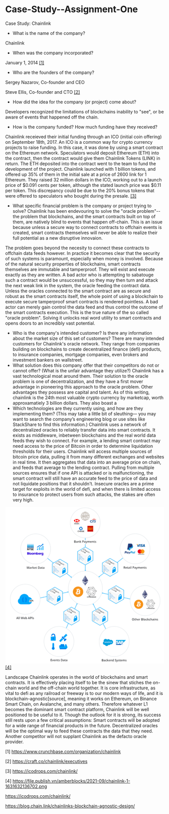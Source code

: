 # Case-Study--Assignment-One

Case Study: Chainlink 
* What is the name of the company?

Chainlink

* When was the company incorporated?

January 1, 2014 [[1]](https://www.crunchbase.com/organization/chainlink)

* Who are the founders of the company?

Sergey Nazarov, Co-founder and CEO

Steve Ellis, Co-founder and CTO [[2]](https://craft.co/chainlink/executives)

* How did the idea for the company (or project) come about?


Developers recognized the limitations of blockchains inability to "see", or be aware of events that happened off the chain.


* How is the company funded? How much funding have they received?


Chainlink receieved their initial funding through an ICO (initial coin offering) on September 18th, 2017. An ICO is a common way for crypto currency projects to raise funding. In this case, it was done by using a smart contract on the Ethereum network. Speculators would deposit Ethereum (ETH) into the contract, then the contract would give them  Chainlink Tokens (LINK) in return. The ETH deposited into the contract went to the team to fund the development of the project. Chainlink launched with 1 billion tokens, and offered up 35% of them in the initial sale at a price of 2600 link for 1 Ethereum. They raised 32 million dollars in the ICO, working out to a launch price of \$0.091 cents per token, although the stated launch price was \$0.11 per token. This discrepancy could be due to the 20% bonus tokens that were offered to speculators who bought during the presale. [[3]](https://icodrops.com/chainlink/)


* What specific financial problem is the company or project trying to solve?
Chainlink has been endevouring to solve the "oracle problem"--the problem that blockchains, and the smart contracts built on top of them, are natively blind to events that happen off-chain. This is an issue because unless a secure way to connect contracts to offchain events is created, smart contracts themselves will never be able to realize their full potential as a new disruptive innovaion. 

The problem goes beyond the necesity to connect these contracts to offchain data feeds however. In practice it becomes clear that the security of such systems is paramount, especially when money is involved. Because of the natural security properties of blockchains, smart contracts themselves are immutable and tamperproof. They will exist and execute exactly as they are written. A bad actor who is attempting to sabatouge such a contract would be unsuccessful, so they may then turn and attack the next weak link in the system, the oracle feeding the contract data. 
Unless the oracles connected to the smart contract are as secure and robust as the smart contracts itself, the whole point of using a blockchain to execute secure tamperproof smart contracts is rendered pointless. A bad actor can merely gain control the data feed and thus control the outcome of the smart contracts execution.
This is the true nature of the so called "oracle problem". Solving it unlocks real word utility to smart contracts and opens doors to an incredibly vast potential. 
* Who is the company's intended customer?  Is there any information about the market size of this set of customers?
There are many intended customers for Chainlink's oracle network. They range from companies building on blockchains to create decentralized finance (defi) products, to insurance companies, mortgage companies, even brokers and investment bankers on wallstreet. 
* What solution does this company offer that their competitors do not or cannot offer? (What is the unfair advantage they utilize?)
Chainlink has a vast technological moat around them. Their solution to the oracle problem is one of decentralization, and they have a first mover advantage in pioneering this approach to the oracle problem. Other advantages they possess are capital and talent. As of this writing, chainlink is the 24th most valuable crypto currency by marketcap, worth approxamatiely 3 billion dollars. They also boast a 
* Which technologies are they currently using, and how are they implementing them? (This may take a little bit of sleuthing–– you may want to search the company’s engineering blog or use sites like StackShare to find this information.)
Chainlink uses a network of decentralized oracles to reliably transfer data into smart contracts. It exists as middleware, inbetween blockchains and the real world data feeds they wish to connect.  For example, a lending smart contract may need access to the price of Bitcoin in order to determine liquidation thresholds for their users. Chainlink will access multiple sources of bitcoin price data, pulling it from many different exchanges and websites in real time. It then aggregates that data into an average price on chain, and feeds that average to the lending contract. Pulling from multiple sources ensures that if one API is attacked or is malfunctioning, the smart contract will still have an accurate feed to the price of data and not liquidate positions that it shouldn't. Insecure oracles are a prime target for exploits in the world of defi, and when there is limited access to insurance to protect users from such attacks, the stakes are often very high. 

![](Images/Chainlink.png)
[[4]](Images/Chainlink.png)

Landscape
Chainlink operates in the world of blockchains and smart contracts. It is effectively placing itself to be the sinew that stiches the on-chain world and the off-chain world together. It is core infrastructure, as vital to defi as any railroad or freeway is to our modern ways of life, and it is blockchain-agnostic[source], meaning it works on Ethereum, on Binance Smart Chain, on Avalanche, and many others. Therefore whatever L1 becomes the dominant smart contract platform, Chainlink will be well positioned to be useful to it. Though the outlook for it is strong, its success still rests upon a few critical assumptions:
Smart contracts will be adopted for a wide range of financial products in the future.
Decentralized oracles will be the optimal way to feed these contracts the data that they need.
Another competitor will not supplant Chainlink as the defacto oracle provider. 




[1] https://www.crunchbase.com/organization/chainlink

[2] https://craft.co/chainlink/executives

[3] https://icodrops.com/chainlink/

[4] https://file.publish.vn/amberblocks/2021-09/chainlink-1-1631632136702.png

https://icodrops.com/chainlink/

https://blog.chain.link/chainlinks-blockchain-agnostic-design/
